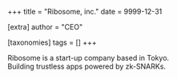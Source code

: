+++
title = "Ribosome, inc."
date = 9999-12-31

[extra]
author = "CEO"

[taxonomies]
tags = []
+++

Ribosome is a start-up company based in Tokyo.  
Building trustless apps powered by zk-SNARKs.
<!-- more -->
